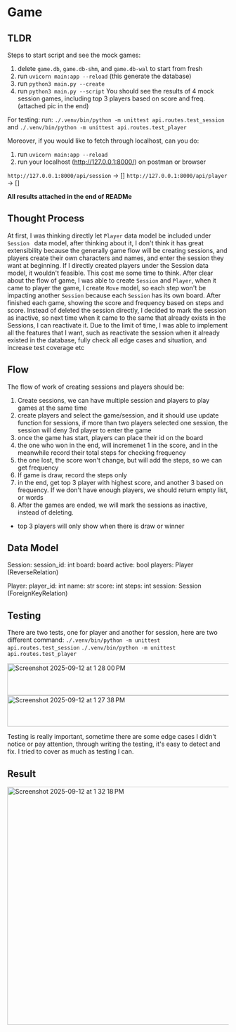 # Game


## TLDR </br>
Steps to start script and see the mock games: <br>
1. delete `game.db`, `game.db-shm`, and `game.db-wal` to start from fresh
2. run `uvicorn main:app --reload` (this generate the database)
3. run `python3 main.py --create`
4. run `python3 main.py --script`
You should see the results of 4 mock session games, including top 3 players based on score and freq. (attached pic in the end)

For testing: 
run: 
`./.venv/bin/python -m unittest api.routes.test_session`
and
`./.venv/bin/python -m unittest api.routes.test_player`

Moreover, if you would like to fetch through localhost, can you do:
1. run `uvicorn main:app --reload`
2. run your localhost (http://127.0.0.1:8000/) on postman or browser

`http://127.0.0.1:8000/api/session` -> []
`http://127.0.0.1:8000/api/player` -> []

**All results attached in the end of READMe**

## Thought Process
At first, I was thinking directly let `Player` data model be included under `Session ` data model, after thinking about it, I don't think it has great extensibility because the generally game flow will be creating sessions, and players create their own characters and names, and enter the session they want at beginning. If I directly created players under the Session data model, it wouldn't feasible. This cost me some time to think. 
After clear about the flow of game, I was able to create `Session` and `Player`, when it came to player the game, I create `Move` model, so each step won't be impacting another `Session` because each `Session` has its own board. After finished each game, showing the score and frequency based on steps and score. Instead of deleted the session directly, I decided to mark the session as inactive, so next time when it came to the same that already exists in the Sessions, I can reactivate it. 
Due to the limit of time, I was able to implement all the features that I want, such as reactivate the session when it already existed in the database, fully check all edge cases and situation, and increase test coverage etc

## Flow

The flow of work of creating sessions and players should be:
1. Create sessions, we can have multiple session and players to play games at the same time 
2. create players and select the game/session, and it should use update function for sessions, if more than two players selected one session, the 
session will deny 3rd player to enter the game
3. once the game has start, players can place their id on the board
4. the one who won in the end, will incremenet 1 in the score, and in the meanwhile record their total steps for checking frequency  
5. the one lost, the score won't change, but will add the steps, so we can get frequency
6. If game is draw, record the steps only
7. in the end, get top 3 player with highest score, and another 3 based on frequency. If we don't have enough players, we should return empty list, or words
8. After the games are ended, we will mark the sessions as inactive, instead of deleting.
   
- top 3 players will only show when there is draw or winner 


## Data Model

Session:
  session_id: int
  board: board
  active: bool
  players: Player (ReverseRelation)

Player: 
  player_id: int
  name: str
  score: int
  steps: int
  session: Session (ForeignKeyRelation)

  

## Testing
There are two tests, one for player and another for session, here are two different command:
`./.venv/bin/python -m unittest api.routes.test_session`
`./.venv/bin/python -m unittest api.routes.test_player`

<img width="620" height="73" alt="Screenshot 2025-09-12 at 1 28 00 PM" src="https://github.com/user-attachments/assets/29531f4e-8c96-4ea2-93aa-e5e7e0db9047" />
<img width="526" height="71" alt="Screenshot 2025-09-12 at 1 27 38 PM" src="https://github.com/user-attachments/assets/ceb605bc-187e-4460-8b4d-81a75e5978da" />

Testing is really important, sometime there are some edge cases I didn't notice or pay attention, through writing the testing, it's easy to detect and fix. I tried to cover as much as testing I can.

## Result
<img width="1452" height="542" alt="Screenshot 2025-09-12 at 1 32 18 PM" src="https://github.com/user-attachments/assets/361d41b4-c403-448d-ab62-99fb3f50c2f8" />
